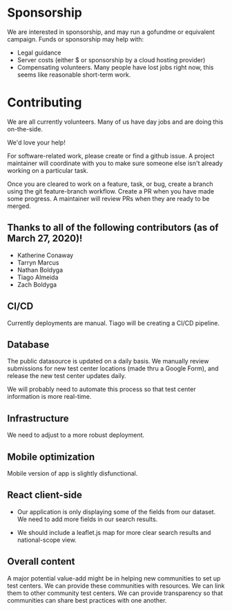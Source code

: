 # Sponsorship

We are interested in sponsorship, and may run a gofundme or equivalent campaign. Funds or sponsorship may help with:
- Legal guidance
- Server costs (either $ or sponsorship by a cloud hosting provider)
- Compensating volunteers. Many people have lost jobs right now, this seems like reasonable short-term work.

# Contributing

We are all currently volunteers. Many of us have day jobs and are doing this on-the-side.

We'd love your help!

For software-related work, please create or find a github issue. A project maintainer will coordinate with you to make sure someone else isn't already working on a particular task. 

Once you are cleared to work on a feature, task, or bug, create a branch using the git feature-branch workflow. Create a PR when you have made some progress. A maintainer will review PRs when they are ready to be merged. 

## Thanks to all of the following contributors (as of March 27, 2020)!
- Katherine Conaway
- Tarryn Marcus
- Nathan Boldyga
- Tiago Almeida 
- Zach Boldyga


## CI/CD

Currently deployments are manual. Tiago will be creating a CI/CD pipeline.


## Database

The public datasource is updated on a daily basis. We manually review submissions for new test center locations (made thru a Google Form), and release the new test center updates daily.

We will probably need to automate this process so that test center information is more real-time.

## Infrastructure

We need to adjust to a more robust deployment.

## Mobile optimization

Mobile version of app is slightly disfunctional. 

## React client-side

- Our application is only displaying some of the fields from our dataset. We need to add more fields in our search results.

- We should include a leaflet.js map for more clear search results and national-scope view.

## Overall content

A major potential value-add might be in helping new communities to set up test centers. We can provide these communities with resources. We can link them to other community test centers. We can provide transparency so that communities can share best practices with one another.